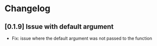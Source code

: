 # Changelog 

## [0.1.9] Issue with default argument

- Fix: issue where the default argument was not passed to the function
